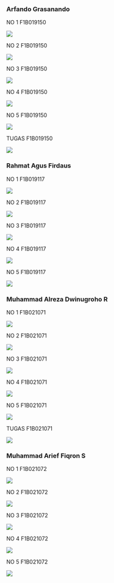<h3>Arfando Grasanando</h3>
<p>NO 1 F1B019150</p>
<img src="https://raw.githubusercontent.com/arfando27/P1-Kelompok-1/main/SCREENSHOOT/P1no1_F1B019150.png">
<p></p>
<p>NO 2 F1B019150</p>
<img src="https://raw.githubusercontent.com/arfando27/P1-Kelompok-1/main/SCREENSHOOT/P1no2_F1B019150.png">
<p></p>
<p>NO 3 F1B019150</p>
<img src="https://raw.githubusercontent.com/arfando27/P1-Kelompok-1/main/SCREENSHOOT/P1no3_F1B019150.png">
<p></p>
<p>NO 4 F1B019150</p>
<img src="https://raw.githubusercontent.com/arfando27/P1-Kelompok-1/main/SCREENSHOOT/P1no4_F1B019150.png">
<p></p>
<p>NO 5 F1B019150</p>
<img src="https://raw.githubusercontent.com/arfando27/P1-Kelompok-1/main/SCREENSHOOT/P1no5_F1B019150.png">
<p></p>
<p>TUGAS F1B019150</p>
<img src="https://raw.githubusercontent.com/arfando27/P1-Kelompok-1/main/SCREENSHOOT/P1tugas_F1B019150.png">
<p></p>

<h3>Rahmat Agus Firdaus</h3>
<p>NO 1 F1B019117</p>
<img src="https://raw.githubusercontent.com/arfando27/P1-Kelompok-1/main/SCREENSHOOT/P1no1_F1B019117.png">
<p></p>
<p>NO 2 F1B019117</p>
<img src="https://raw.githubusercontent.com/arfando27/P1-Kelompok-1/main/SCREENSHOOT/P1no2_F1B019117.png">
<p></p>
<p>NO 3 F1B019117</p>
<img src="https://raw.githubusercontent.com/arfando27/P1-Kelompok-1/main/SCREENSHOOT/P1no3_F1B019117.png">
<p></p>
<p>NO 4 F1B019117</p>
<img src="https://raw.githubusercontent.com/arfando27/P1-Kelompok-1/main/SCREENSHOOT/P1no4_F1B019117.png">
<p></p>
<p>NO 5 F1B019117</p>
<img src="https://raw.githubusercontent.com/arfando27/P1-Kelompok-1/main/SCREENSHOOT/P1no5_F1B019117.png">
<p></p>

<h3>Muhammad Alreza Dwinugroho R</h3>
<p>NO 1 F1B021071</p>
<img src="https://raw.githubusercontent.com/arfando27/P1-Kelompok-1/main/SCREENSHOOT/P1nomor1_F1B021071.png">
<p></p>
<p>NO 2 F1B021071</p>
<p></p>
<img src="https://raw.githubusercontent.com/arfando27/P1-Kelompok-1/main/SCREENSHOOT/P1nomor2_F1B021071.png">
<p></p>
<p>NO 3 F1B021071</p>
<p></p>
<img src="https://raw.githubusercontent.com/arfando27/P1-Kelompok-1/main/SCREENSHOOT/P1nomor3_F1B021071.png">
<p></p>
<p>NO 4 F1B021071</p>
<p></p>
<img src="https://raw.githubusercontent.com/arfando27/P1-Kelompok-1/main/SCREENSHOOT/P1nomor4_F1B021071.png">
<p></p>
<p>NO 5 F1B021071</p>
<p></p>
<img src="https://raw.githubusercontent.com/arfando27/P1-Kelompok-1/main/SCREENSHOOT/P1nomor5_F1B021071.png">
<p></p>
<p>TUGAS F1B021071</p>
<img src="https://raw.githubusercontent.com/arfando27/P1-Kelompok-1/main/SCREENSHOOT/P1tugas_F1B021071.png">
<p></p>
<h3>Muhammad Arief Fiqron S</h3>
<p>NO 1 F1B021072</p>
<p></p>
<img src="https://raw.githubusercontent.com/arfando27/P1-Kelompok-1/main/SCREENSHOOT/p1no1_F1B021072.png">
<p></p>
<p>NO 2 F1B021072</p>
<p></p>
<img src="https://raw.githubusercontent.com/arfando27/P1-Kelompok-1/main/SCREENSHOOT/p1no2_F1B021072.png">
<p></p>
<p>NO 3 F1B021072</p>
<p></p>
<img src="https://raw.githubusercontent.com/arfando27/P1-Kelompok-1/main/SCREENSHOOT/p1no3_F1B021072.png">
<p></p>
<p>NO 4 F1B021072</p>
<p></p>
<img src="https://raw.githubusercontent.com/arfando27/P1-Kelompok-1/main/SCREENSHOOT/p1no4_F1B021072.png">
<p></p>

<p>NO 5 F1B021072</p>
<p></p>
<img src="https://raw.githubusercontent.com/arfando27/P1-Kelompok-1/main/SCREENSHOOT/p1no5_F1B021072.png">
<p></p>


